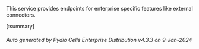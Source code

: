 






This service provides endpoints for enterprise specific features like external connectors.

[:summary]

###### Auto generated by Pydio Cells Enterprise Distribution v4.3.3 on 9-Jan-2024
